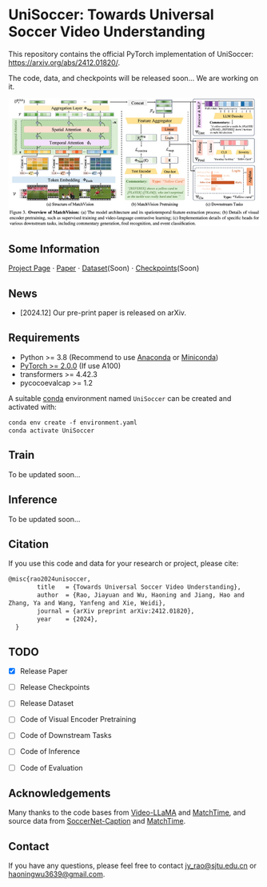 # UniSoccer: Towards Universal Soccer Video Understanding
This repository contains the official PyTorch implementation of UniSoccer: https://arxiv.org/abs/2412.01820/.

The code, data, and checkpoints will be released soon... We are working on it.

<div align="center">
   <img src="./architecture.png">
</div>

## Some Information
[Project Page](https://jyrao.github.io/UniSoccer/)  $\cdot$ [Paper](https://arxiv.org/abs/2412.01820/) $\cdot$ [Dataset]()(Soon) $\cdot$ [Checkpoints]()(Soon) 

## News
- [2024.12] Our pre-print paper is released on arXiv.

## Requirements
- Python >= 3.8 (Recommend to use [Anaconda](https://www.anaconda.com/download/#linux) or [Miniconda](https://docs.conda.io/en/latest/miniconda.html))
- [PyTorch >= 2.0.0](https://pytorch.org/) (If use A100)
- transformers >= 4.42.3
- pycocoevalcap >= 1.2

A suitable [conda](https://conda.io/) environment named `UniSoccer` can be created and activated with:

```
conda env create -f environment.yaml
conda activate UniSoccer
```

## Train

To be updated soon...

## Inference

To be updated soon...


## Citation
If you use this code and data for your research or project, please cite:

	@misc{rao2024unisoccer,
            title   = {Towards Universal Soccer Video Understanding},
            author  = {Rao, Jiayuan and Wu, Haoning and Jiang, Hao and Zhang, Ya and Wang, Yanfeng and Xie, Weidi},
            journal = {arXiv preprint arXiv:2412.01820},
            year    = {2024},
      }

## TODO
- [x] Release Paper
- [ ] Release Checkpoints
- [ ] Release Dataset
- [ ] Code of Visual Encoder Pretraining
- [ ] Code of Downstream Tasks
- [ ] Code of Inference
- [ ] Code of Evaluation


## Acknowledgements
Many thanks to the code bases from [Video-LLaMA](https://github.com/DAMO-NLP-SG/Video-LLaMA) and [MatchTime](https://github.com/jyrao/MatchTime), and source data from [SoccerNet-Caption](https://arxiv.org/abs/2304.04565) and [MatchTime](https://github.com/jyrao/MatchTime).


## Contact
If you have any questions, please feel free to contact jy_rao@sjtu.edu.cn or haoningwu3639@gmail.com.
